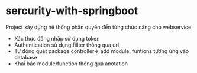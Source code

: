# sercurity-with-springboot
Project xây dựng hệ thống phân quyền đến từng chức năng cho webservice
- Xác thực đăng nhập sử dụng token
- Authentication sử dụng fillter thông qua url
- Tự động quét package controller-> add module, funtions tương ứng vào database
- Khai báo module/function thông qua anotation
